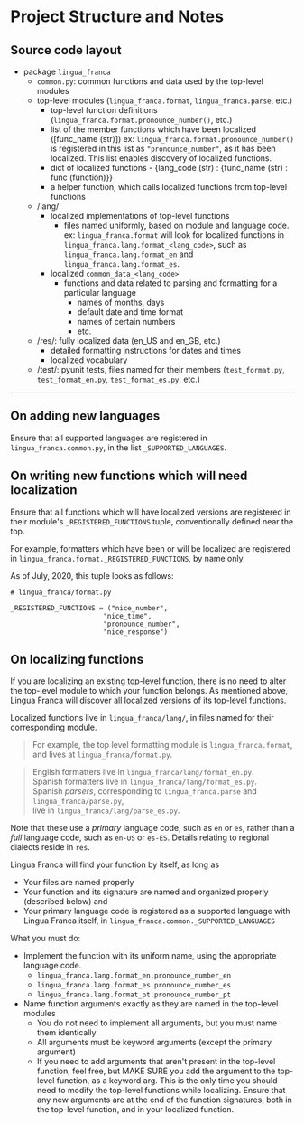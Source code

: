 # Project Structure and Notes

## Source code layout

- package `lingua_franca`
  - `common.py`: common functions and data used by the top-level modules
  - top-level modules (`lingua_franca.format`, `lingua_franca.parse`, etc.)
      - top-level function definitions (`lingua_franca.format.pronounce_number()`, etc.)
      - list of the member functions which have been localized ([func_name (str)])
          ex: `lingua_franca.format.pronounce_number()` 
              is registered in this list as `"pronounce_number"`, as it has been localized.
              This list enables discovery of localized functions.
      - dict of localized functions - {lang_code (str) : {func_name (str) : func (function)}}
      - a helper function, which calls localized functions from top-level functions
  - /lang/
      - localized implementations of top-level functions
          - files named uniformly, based on module and language code. ex:
              `lingua_franca.format` will look for localized functions in
              `lingua_franca.lang.format_<lang_code>`, such as
              `lingua_franca.lang.format_en` and `lingua_franca.lang.format_es`.
      - localized `common_data_<lang_code>`
          - functions and data related to parsing and formatting for a particular language
              - names of months, days
              - default date and time format
              - names of certain numbers
              - etc.
  - /res/: fully localized data (en_US and en_GB, etc.)
      - detailed formatting instructions for dates and times
      - localized vocabulary
  - /test/: pyunit tests, files named for their members
          (`test_format.py`, `test_format_en.py`, `test_format_es.py`, etc.)

----

## On adding new languages

Ensure that all supported languages are registered in `lingua_franca.common.py`, in the list
`_SUPPORTED_LANGUAGES`.

## On writing new functions which will need localization

Ensure that all functions which will have localized versions are registered in their module's
`_REGISTERED_FUNCTIONS` tuple, conventionally defined near the top.

For example, formatters which have been or will be localized are registered in
  `lingua_franca.format._REGISTERED_FUNCTIONS`, by name only.

As of July, 2020, this tuple looks as follows:

  ```python3
  # lingua_franca/format.py

  _REGISTERED_FUNCTIONS = ("nice_number",
                         "nice_time",
                         "pronounce_number",
                         "nice_response")
  ```

## On localizing functions

If you are localizing an existing top-level function, there is no need to alter the top-level
module to which your function belongs. As mentioned above, Lingua Franca will discover all
localized versions of its top-level functions.

Localized functions live in `lingua_franca/lang/`, in files named for their corresponding module.

>For example, the top level formatting module is `lingua_franca.format`, and lives at
`lingua_franca/format.py`.

>English formatters live in `lingua_franca/lang/format_en.py`.  
>Spanish formatters live in `lingua_franca/lang/format_es.py`.  
>Spanish *parsers*, corresponding to
`lingua_franca.parse` and `lingua_franca/parse.py`,  
>live in `lingua_franca/lang/parse_es.py`.

Note that these use a *primary* language code, such as `en` or `es`, rather than a *full* language
code, such as `en-US` or `es-ES`. Details relating to regional dialects reside in `res`.

Lingua Franca will find your function by itself, as long as

* Your files are named properly
* Your function and its signature are named and organized properly (described below) and
* Your primary language code is registered as a supported language with Lingua Franca itself, in
`lingua_franca.common._SUPPORTED_LANGUAGES`

What you must do:

* Implement the function with its uniform name, using the appropriate language code.
  * `lingua_franca.lang.format_en.pronounce_number_en`
  * `lingua_franca.lang.format_es.pronounce_number_es`
  * `lingua_franca.lang.format_pt.pronounce_number_pt`
* Name function arguments exactly as they are named in the top-level modules
  * You do not need to implement all arguments, but you must name them identically
  * All arguments must be keyword arguments (except the primary argument)
  * If you need to add arguments that aren't present in the top-level function,
        feel free, but MAKE SURE you add the argument to the top-level function, as a keyword arg.
        This is the only time you should need to modify the top-level functions while localizing.
        Ensure that any new arguments are at the end of the function signatures, both in the
        top-level function, and in your localized function.
